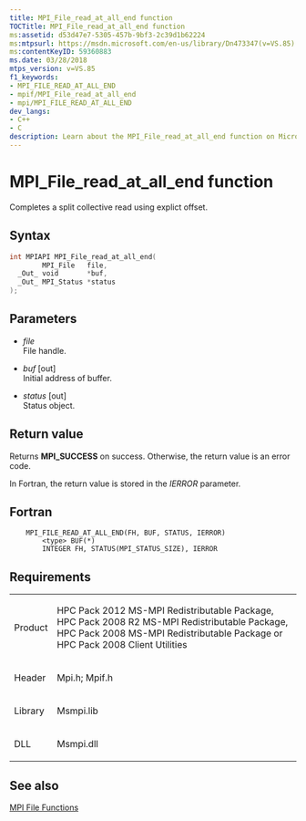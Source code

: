 ```yaml
---
title: MPI_File_read_at_all_end function
TOCTitle: MPI_File_read_at_all_end function
ms:assetid: d53d47e7-5305-457b-9bf3-2c39d1b62224
ms:mtpsurl: https://msdn.microsoft.com/en-us/library/Dn473347(v=VS.85)
ms:contentKeyID: 59360883
ms.date: 03/28/2018
mtps_version: v=VS.85
f1_keywords:
- MPI_FILE_READ_AT_ALL_END
- mpif/MPI_File_read_at_all_end
- mpi/MPI_FILE_READ_AT_ALL_END
dev_langs:
- C++
- C
description: Learn about the MPI_File_read_at_all_end function on Microsoft's official site. Understand its syntax, parameters, return values, and related MPI file functions.
---
```


# MPI\_File\_read\_at\_all\_end function

Completes a split collective read using explict offset.

## Syntax

``` c++
int MPIAPI MPI_File_read_at_all_end(
        MPI_File   file,
  _Out_ void       *buf,
  _Out_ MPI_Status *status
);
```

## Parameters

  - *file*  
    File handle.

  - *buf* \[out\]  
    Initial address of buffer.

  - *status* \[out\]  
    Status object.

## Return value

Returns **MPI\_SUCCESS** on success. Otherwise, the return value is an error code.

In Fortran, the return value is stored in the *IERROR* parameter.

## Fortran

``` FORTRAN
    MPI_FILE_READ_AT_ALL_END(FH, BUF, STATUS, IERROR)
        <type> BUF(*)
        INTEGER FH, STATUS(MPI_STATUS_SIZE), IERROR
```

## Requirements

<table>
<colgroup>
<col/>
<col/>
</colgroup>
<tbody>
<tr class="odd">
<td><p>Product</p></td>
<td><p>HPC Pack 2012 MS-MPI Redistributable Package, HPC Pack 2008 R2 MS-MPI Redistributable Package, HPC Pack 2008 MS-MPI Redistributable Package or HPC Pack 2008 Client Utilities</p></td>
</tr>
<tr class="even">
<td><p>Header</p></td>
<td>Mpi.h;
Mpif.h</td>
</tr>
<tr class="odd">
<td><p>Library</p></td>
<td>Msmpi.lib</td>
</tr>
<tr class="even">
<td><p>DLL</p></td>
<td>Msmpi.dll</td>
</tr>
</tbody>
</table>


## See also

[MPI File Functions](mpi-file-functions.md)


